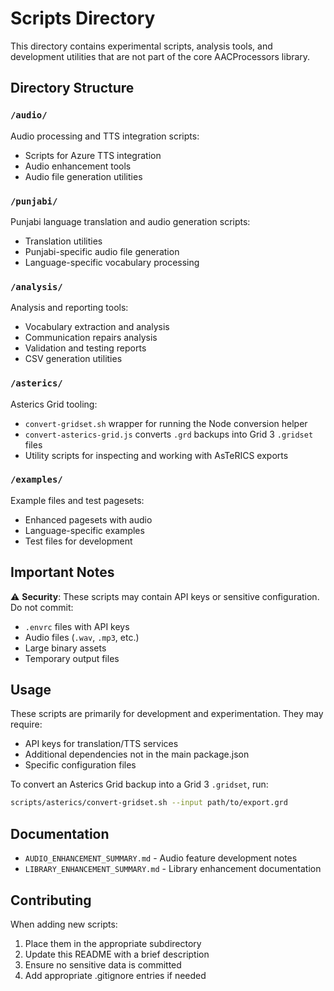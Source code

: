 # Scripts Directory

This directory contains experimental scripts, analysis tools, and development utilities that are not part of the core AACProcessors library.

## Directory Structure

### `/audio/`
Audio processing and TTS integration scripts:
- Scripts for Azure TTS integration
- Audio enhancement tools
- Audio file generation utilities

### `/punjabi/`
Punjabi language translation and audio generation scripts:
- Translation utilities
- Punjabi-specific audio file generation
- Language-specific vocabulary processing

### `/analysis/`
Analysis and reporting tools:
- Vocabulary extraction and analysis
- Communication repairs analysis
- Validation and testing reports
- CSV generation utilities

### `/asterics/`
Asterics Grid tooling:
- `convert-gridset.sh` wrapper for running the Node conversion helper
- `convert-asterics-grid.js` converts `.grd` backups into Grid 3 `.gridset` files
- Utility scripts for inspecting and working with AsTeRICS exports

### `/examples/`
Example files and test pagesets:
- Enhanced pagesets with audio
- Language-specific examples
- Test files for development

## Important Notes

⚠️ **Security**: These scripts may contain API keys or sensitive configuration. Do not commit:
- `.envrc` files with API keys
- Audio files (`.wav`, `.mp3`, etc.)
- Large binary assets
- Temporary output files

## Usage

These scripts are primarily for development and experimentation. They may require:
- API keys for translation/TTS services
- Additional dependencies not in the main package.json
- Specific configuration files

To convert an Asterics Grid backup into a Grid 3 `.gridset`, run:

```bash
scripts/asterics/convert-gridset.sh --input path/to/export.grd
```

## Documentation

- `AUDIO_ENHANCEMENT_SUMMARY.md` - Audio feature development notes
- `LIBRARY_ENHANCEMENT_SUMMARY.md` - Library enhancement documentation

## Contributing

When adding new scripts:
1. Place them in the appropriate subdirectory
2. Update this README with a brief description
3. Ensure no sensitive data is committed
4. Add appropriate .gitignore entries if needed
